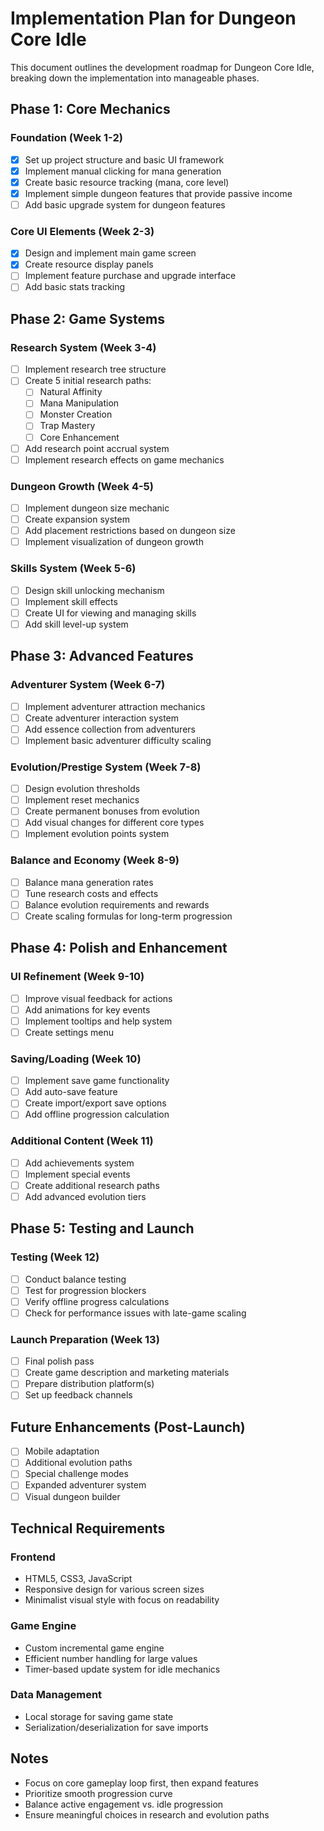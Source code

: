 # Implementation Plan for Dungeon Core Idle

This document outlines the development roadmap for Dungeon Core Idle, breaking down the implementation into manageable phases.

## Phase 1: Core Mechanics

### Foundation (Week 1-2)
- [X] Set up project structure and basic UI framework
- [X] Implement manual clicking for mana generation
- [X] Create basic resource tracking (mana, core level)
- [X] Implement simple dungeon features that provide passive income
- [ ] Add basic upgrade system for dungeon features

### Core UI Elements (Week 2-3)
- [X] Design and implement main game screen
- [X] Create resource display panels
- [ ] Implement feature purchase and upgrade interface
- [ ] Add basic stats tracking

## Phase 2: Game Systems

### Research System (Week 3-4)
- [ ] Implement research tree structure
- [ ] Create 5 initial research paths:
  - [ ] Natural Affinity
  - [ ] Mana Manipulation
  - [ ] Monster Creation
  - [ ] Trap Mastery
  - [ ] Core Enhancement
- [ ] Add research point accrual system
- [ ] Implement research effects on game mechanics

### Dungeon Growth (Week 4-5)
- [ ] Implement dungeon size mechanic
- [ ] Create expansion system
- [ ] Add placement restrictions based on dungeon size
- [ ] Implement visualization of dungeon growth

### Skills System (Week 5-6)
- [ ] Design skill unlocking mechanism
- [ ] Implement skill effects
- [ ] Create UI for viewing and managing skills
- [ ] Add skill level-up system

## Phase 3: Advanced Features

### Adventurer System (Week 6-7)
- [ ] Implement adventurer attraction mechanics
- [ ] Create adventurer interaction system
- [ ] Add essence collection from adventurers
- [ ] Implement basic adventurer difficulty scaling

### Evolution/Prestige System (Week 7-8)
- [ ] Design evolution thresholds
- [ ] Implement reset mechanics
- [ ] Create permanent bonuses from evolution
- [ ] Add visual changes for different core types
- [ ] Implement evolution points system

### Balance and Economy (Week 8-9)
- [ ] Balance mana generation rates
- [ ] Tune research costs and effects
- [ ] Balance evolution requirements and rewards
- [ ] Create scaling formulas for long-term progression

## Phase 4: Polish and Enhancement

### UI Refinement (Week 9-10)
- [ ] Improve visual feedback for actions
- [ ] Add animations for key events
- [ ] Implement tooltips and help system
- [ ] Create settings menu

### Saving/Loading (Week 10)
- [ ] Implement save game functionality
- [ ] Add auto-save feature
- [ ] Create import/export save options
- [ ] Add offline progression calculation

### Additional Content (Week 11)
- [ ] Add achievements system
- [ ] Implement special events
- [ ] Create additional research paths
- [ ] Add advanced evolution tiers

## Phase 5: Testing and Launch

### Testing (Week 12)
- [ ] Conduct balance testing
- [ ] Test for progression blockers
- [ ] Verify offline progress calculations
- [ ] Check for performance issues with late-game scaling

### Launch Preparation (Week 13)
- [ ] Final polish pass
- [ ] Create game description and marketing materials
- [ ] Prepare distribution platform(s)
- [ ] Set up feedback channels

## Future Enhancements (Post-Launch)
- [ ] Mobile adaptation
- [ ] Additional evolution paths
- [ ] Special challenge modes
- [ ] Expanded adventurer system
- [ ] Visual dungeon builder

## Technical Requirements

### Frontend
- HTML5, CSS3, JavaScript
- Responsive design for various screen sizes
- Minimalist visual style with focus on readability

### Game Engine
- Custom incremental game engine
- Efficient number handling for large values
- Timer-based update system for idle mechanics

### Data Management
- Local storage for saving game state
- Serialization/deserialization for save imports

## Notes
- Focus on core gameplay loop first, then expand features
- Prioritize smooth progression curve
- Balance active engagement vs. idle progression
- Ensure meaningful choices in research and evolution paths